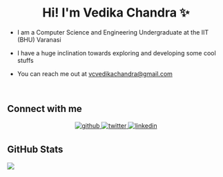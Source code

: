 
<h1 align="center">Hi! I'm Vedika Chandra ✨</h1>

- I am a Computer Science and Engineering Undergraduate at the IIT (BHU) Varanasi

- I have a huge inclination towards exploring and developing some cool stuffs

- You can reach me out at vcvedikachandra@gmail.com 

<br/>

## Connect with me

<div align="center">
<a href="https://github.com/vcvedika" target="_blank">
<img src=https://img.shields.io/badge/github-%2324292e.svg?&style=for-the-badge&logo=github&logoColor=white alt=github style="margin-bottom: 5px;" />
</a>
<a href="https://twitter.com/vcvedika" target="_blank">
<img src=https://img.shields.io/badge/twitter-%2300acee.svg?&style=for-the-badge&logo=twitter&logoColor=white alt=twitter style="margin-bottom: 5px;" />
</a>
<a href="https://linkedin.com/in/vedika-chandra" target="_blank">
<img src=https://img.shields.io/badge/linkedin-%231E77B5.svg?&style=for-the-badge&logo=linkedin&logoColor=white alt=linkedin style="margin-bottom: 5px;" />
</a>
</div>

## GitHub Stats
<img src="https://github-readme-stats.vercel.app/api/top-langs?username=vcvedika&show_icons=true&locale=en&layout=compact&theme=tokyonight" align="center" /> 

